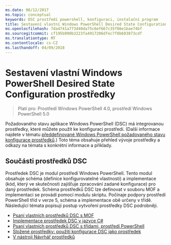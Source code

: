 ```yaml
---
ms.date: 06/12/2017
ms.topic: conceptual
keywords: DSC prostředí powershell, konfiguraci, instalační program
title: Sestavení vlastní Windows PowerShell Desired State Configuration prostředky
ms.openlocfilehash: 7da4741a773d40da75c6ef667c35f86e1bae74bf
ms.sourcegitcommit: cf195b090b3223fa4917206dfec7f0b603873cdf
ms.translationtype: MT
ms.contentlocale: cs-CZ
ms.lasthandoff: 04/09/2018
---
```

# <a name="build-custom-windows-powershell-desired-state-configuration-resources"></a>Sestavení vlastní Windows PowerShell Desired State Configuration prostředky

> Platí pro: Prostředí Windows PowerShell 4.0, prostředí Windows PowerShell 5.0

Požadovaného stavu aplikace Windows PowerShell (DSC) má integrovanou prostředky, které můžete použít ke konfiguraci prostředí. (Další informace najdete v tématu [předdefinované Windows PowerShell požadovaného stavu konfigurace prostředků](builtInResource.md).) Toto téma obsahuje přehled vývoje prostředky a odkazy na témata s konkrétní informace a příklady.

## <a name="dsc-resource-components"></a>Součásti prostředků DSC

Prostředek DSC je modul prostředí Windows PowerShell. Tento modul obsahuje schéma (definice konfigurovatelné vlastnosti) a implementace (kód, který ve skutečnosti zajišťuje zpracování zadané konfigurace) pro daný prostředek. Schéma prostředků DSC lze definovat v souboru MOF a implementaci se provádí pomocí modulu skriptu. Počínaje podpory prostředí PowerShell tříd v verze 5, schéma a implementace obě určeny v třídě. Následující témata popisují postup vytvoření prostředky DSC podrobněji.

* [Psaní vlastních prostředků DSC s MOF](authoringResourceMOF.md)
* [Implementace prostředek DSC v jazyce C#](authoringResourceMofCS.md)
* [Psaní vlastních prostředků DSC s třídami, prostředí PowerShell](authoringResourceClass.md)
* [Složené prostředky: použití konfigurace DSC jako prostředek](authoringResourceComposite.md)
* [V nástroji Návrhář prostředků](authoringResourceMofDesigner.md)